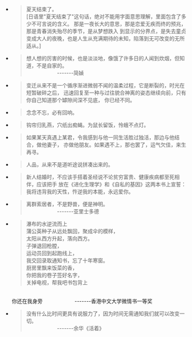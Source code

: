 * > 夏天结束了。  
    [日语里"夏天结束了"这句话，绝对不能用字面意思理解，里面包含了多少不可言说的含义。
    那是一夜长大的意思，那是恋爱无疾而终的预兆，那是青春消失殆尽的季节，是从梦想跌入
    到显示的分界点，是失去童贞变成大人的夜晚，也是人生从充满期待的未知，陷落到无可改变的无所适从。]
    
* > 想人想的厉害的时候，也是淡淡地，像饿了许多日的人闻到炊烟，但知道，不是自家的。  
    &emsp;&emsp;&emsp;&emsp;&emsp;&emsp;-------简媜
    
* > 变迁从来不是一个循序渐进微弱不闻的温柔过程，它是断裂的，时光在短暂破碎之后，
    迅速回复至一种与过往貌合神离的姿态继续向前，只有你自己知道那个罅隙间深不见底，
    你已经不同。
    
* > 念念不忘，必有回响。  

* > 钩帘归乳燕，穴纸出痴蝇。为鼠长留饭，怜蛾不点灯。

* > 如果某天真遇上某君，令我感到与他一同生活胜过独活，那边与他结合，做他妻子，
    亦做他朋友。如果遇不上，那也罢了，运气欠佳，来生再寻。  
    
* > 人品，从来不是道听途说拼凑出来的。

* > 新人结婚时，不应该手搭着圣经说不论贫穷富贵、健康疾病都至死相伴，应该把手
    放在《进化生理学》和《自私的基因》这两本书上宣誓：
    我将违背我的天性，忤逆我的本能，永远爱你。

* > 离群索居者，不是野兽，便是神明。  
    &emsp;&emsp;&emsp;&emsp;&emsp;&emsp;-------亚里士多德
    
* > 瀑布的水逆流而上  
    蒲公英种子从远处飘回，聚成伞的模样，  
    太阳从西方升起，落向西方。  
    子弹退回枪膛，  
    运动员回到起跑线上，  
    我交回录取通知书，忘了十年寒窗。  
    厨房里飘来饭菜的香，  
    你把我的卷子签好名字，  
    关掉电视，帮我吧书包背上  
    <br>
    你还在我身旁  
    &emsp;&emsp;&emsp;&emsp;&emsp;&emsp;-------香港中文大学微情书一等奖
    
* > 没有什么比时间更具有说服力了，因为时间无需通知我们就可以改变一切。  
    &emsp;&emsp;&emsp;&emsp;&emsp;&emsp;-------余华《活着》                      